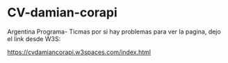 # CV-damian-corapi
Argentina Programa- Ticmas
por si hay problemas para ver la pagina, dejo el link desde W3S:

https://cvdamiancorapi.w3spaces.com/index.html

